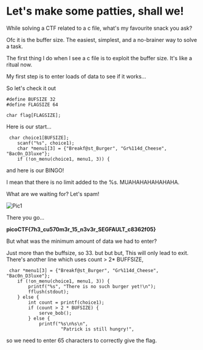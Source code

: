 # Let's make some patties, shall we!

While solving a CTF related to a c file, what's my favourite snack you ask?

Ofc it is the buffer size. The easiest, simplest, and a no-brainer way to solve a task.

The first thing I do when I see a c file is to exploit the buffer size. It's like a ritual now.

My first step is to enter loads of data to see if it works...

So let's check it out

```
#define BUFSIZE 32
#define FLAGSIZE 64

char flag[FLAGSIZE];
```

Here is our start...

```
 char choice1[BUFSIZE];
    scanf("%s", choice1);
    char *menu1[3] = {"Breakf@st_Burger", "Gr%114d_Cheese", "Bac0n_D3luxe"};
    if (!on_menu(choice1, menu1, 3)) {
```

and here is our BINGO!

I mean that there is no limit added to the %s. MUAHAHAHAHAHAHA.

What are we waiting for? Let's spam!

![Pic1](C:\Users\ElaYTurbo\Desktop\TurboFile\Projects\Crypto\ss8.png)

There you go...

**picoCTF{7h3_cu570m3r_15_n3v3r_SEGFAULT_c8362f05}**

But what was the minimum amount of data we had to enter?

Just more than the buffsize, so 33. but but but, This will only lead to exit.
There's another line which uses count > 2* BUFFSIZE,

```
 char *menu1[3] = {"Breakf@st_Burger", "Gr%114d_Cheese", "Bac0n_D3luxe"};
    if (!on_menu(choice1, menu1, 3)) {
        printf("%s", "There is no such burger yet!\n");
        fflush(stdout);
    } else {
        int count = printf(choice1);
        if (count > 2 * BUFSIZE) {
            serve_bob();
        } else {
            printf("%s\n%s\n",
                    "Patrick is still hungry!",
```

so we need to enter 65 characters to 
correctly give the flag.
